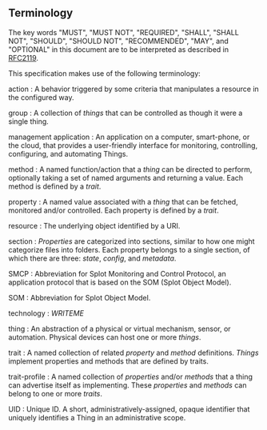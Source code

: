 ## Terminology

The key words "MUST", "MUST NOT", "REQUIRED", "SHALL", "SHALL NOT",
"SHOULD", "SHOULD NOT", "RECOMMENDED", "MAY", and "OPTIONAL" in this
document are to be interpreted as described in [RFC2119][].

[RFC2119]: https://tools.ietf.org/html/rfc2119

This specification makes use of the following terminology:

action
: A behavior triggered by some criteria that manipulates a resource
  in the configured way.

group
: A collection of *things* that can be controlled as though it
  were a single thing.

management application
: An application on a computer, smart-phone, or the cloud, that provides
  a user-friendly interface for monitoring, controlling, configuring, and
  automating Things.

method
: A named function/action that a *thing* can be directed to perform,
  optionally taking a set of named arguments and returning a value.
  Each method is defined by a *trait*.

property
: A named value associated with a *thing* that can be
  fetched, monitored and/or controlled. Each property is defined by
  a *trait*.

resource
: The underlying object identified by a URI.

section
: *Properties* are categorized into sections, similar to how one might
  categorize files into folders. Each property belongs to a single
  section, of which there are three: *state*, *config*, and *metadata*.

SMCP
: Abbreviation for Splot Monitoring and Control Protocol, an application
  protocol that is based on the SOM (Splot Object Model).

SOM
: Abbreviation for Splot Object Model.

technology
: *WRITEME*

thing
: An abstraction of a physical or virtual mechanism, sensor, or
  automation. Physical devices can host one or more *things*.

trait
: A named collection of related *property* and *method* definitions.
  *Things* implement properties and methods that are defined by traits.

trait-profile
: A named collection of *properties* and/or *methods* that a
  thing can advertise itself as implementing. These *properties* and
  *methods* can belong to one or more *traits*.

UID
: Unique ID. A short, administratively-assigned, opaque identifier that
  uniquely identifies a Thing in an administrative scope.